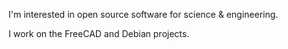I'm interested in open source software for science & engineering.

I work on the FreeCAD and Debian projects.
